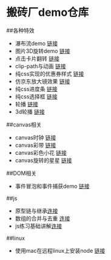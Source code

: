 # 搬砖厂demo仓库

##各种特效

- 瀑布流demo [链接](https://github.com/Himmas/Himmas_demo/tree/gh-pages/special-effects/waterfall-flow)
- 图片3D旋转demo [链接](https://github.com/Himmas/Himmas_demo/tree/gh-pages/special-effects/3d-rotate)
- 点击卡片翻转 [链接](https://github.com/Himmas/Himmas_demo/tree/gh-pages/special-effects/rolling-over)
- clip-path与动画 [链接](https://github.com/Himmas/Himmas_demo/tree/gh-pages/special-effects/clip-path)
- 纯css实现的优惠券样式 [链接](https://github.com/Himmas/Himmas_demo/tree/gh-pages/special-effects/discount)
- 仿京东放大镜效果 [链接](https://github.com/Himmas/Himmas_demo/tree/gh-pages/special-effects/magnifiers)
- 纯css进度条 [链接](https://github.com/Himmas/Himmas_demo/tree/gh-pages/special-effects/progress-bar)
- 纯css选择框 [链接](https://github.com/Himmas/Himmas_demo/tree/gh-pages/special-effects/selectBox)
- 轮播 [链接](https://github.com/Himmas/Himmas_demo/tree/gh-pages/special-effects/slider)
- 3d轮播 [链接](https://github.com/Himmas/Himmas_demo/tree/gh-pages/special-effects/carousel)

##canvas相关
- canvas时钟 [链接](https://github.com/Himmas/Himmas_demo/tree/gh-pages/canvas/particle-clock)
- canvas彩带 [链接](https://github.com/Himmas/Himmas_demo/tree/gh-pages/canvas/colours-bar)
- canvas彩色小花 [链接](https://github.com/Himmas/Himmas_demo/tree/gh-pages/canvas/canvas-flower)
- canvas旋转的星星 [链接](https://github.com/Himmas/Himmas_demo/tree/gh-pages/canvas/star-rotate)

##DOM相关

- 事件冒泡和事件捕获demo [链接](https://github.com/Himmas/Himmas_demo/tree/gh-pages/dom/event-bubbling)

##js
- 原型链与继承[连接](https://github.com/Himmas/Himmas_demo/tree/gh-pages/js/prototype-chain)
- 数组的合并与去重 [连接](https://github.com/Himmas/Himmas_demo/tree/gh-pages/js/array-concat)
- js练习基础讲解[连接](https://github.com/Himmas/Himmas_demo/tree/gh-pages/js/js-exercises)

##linux
- 使用mac在远程linux上安装node [链接](https://github.com/Himmas/Himmas_demo/tree/gh-pages/linux/linux-node)

